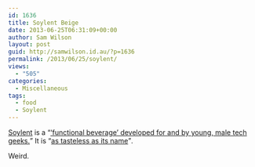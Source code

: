 ```yaml
---
id: 1636
title: Soylent Beige
date: 2013-06-25T06:31:09+00:00
author: Sam Wilson
layout: post
guid: http://samwilson.id.au/?p=1636
permalink: /2013/06/25/soylent/
views:
  - "505"
categories:
  - Miscellaneous
tags:
  - food
  - Soylent
---
```

[Soylent](http://soylent.me) is a <q cite="http://gawker.com/we-drank-soylent-the-weird-food-of-the-future-510293401"><a href="http://gawker.com/we-drank-soylent-the-weird-food-of-the-future-510293401">&#8216;functional beverage&#8217; developed for and by young, male tech geeks.</a></q> It is <q cite="http://www.economist.com/blogs/babbage/2013/05/nutrition"><a href="http://www.economist.com/blogs/babbage/2013/05/nutrition">as tasteless as its name</a></q>.

Weird.